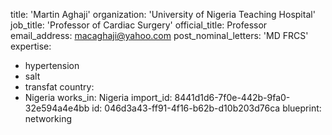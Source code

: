 title: 'Martin Aghaji'
organization: 'University of Nigeria Teaching Hospital'
job_title: 'Professor of Cardiac Surgery'
official_title: Professor
email_address: macaghaji@yahoo.com
post_nominal_letters: 'MD FRCS'
expertise:
  - hypertension
  - salt
  - transfat
country:
  - Nigeria
works_in: Nigeria
import_id: 8441d1d6-7f0e-442b-9fa0-32e594a4e4bb
id: 046d3a43-ff91-4f16-b62b-d10b203d76ca
blueprint: networking
